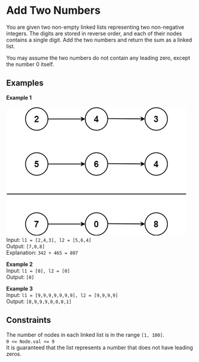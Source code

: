 # Add Two Numbers

You are given two non-empty linked lists representing two non-negative integers. The digits are stored in reverse order, and each of their nodes contains a single digit. Add the two numbers and return the sum as a linked list.

You may assume the two numbers do not contain any leading zero, except the number 0 itself.

## Examples

**Example 1**<br><br>
![img.png](img.png)<br>
Input: `l1 = [2,4,3], l2 = [5,6,4]`<br>
Output: `[7,0,8]`<br>
Explanation: `342 + 465 = 807`<br>

**Example 2**<br>
Input: `l1 = [0], l2 = [0]`<br>
Output: `[0]`<br>

**Example 3**<br>
Input: `l1 = [9,9,9,9,9,9,9], l2 = [9,9,9,9]`<br>
Output: `[8,9,9,9,0,0,0,1]`<br>

## Constraints

The number of nodes in each linked list is in the range `[1, 100]`.<br>
`0 <= Node.val <= 9`<br>
It is guaranteed that the list represents a number that does not have leading zeros.<br>

